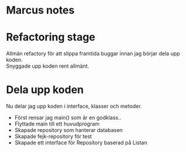 # Marcus notes

# Refactoring stage

Allmän refactory för att slippa framtida buggar innan jag börjar dela upp koden.  
Snyggade upp koden rent allmänt.

# Dela upp koden

Nu delar jag upp koden i interface, klasser och metoder.
- Först rensar jag main() som är en godklass..
- Flyttade main till ett huvudprogram
- Skapade repository som hanterar databasen
- Skapade fejk-repository för test
- Skapade ett interface för Repository baserad på Listan
